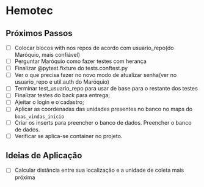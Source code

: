 # Hemotec

## Próximos Passos

- [ ] Colocar blocos with nos repos de acordo com usuario_repo(do Maróquio, mais confiável)
- [ ] Perguntar Maróquio como fazer testes com herança
- [ ] Finalizar @pytest.fixture do tests.conftest.py
- [ ] Ver o que precisa fazer no novo modo de atualizar senha(ver no usuario_repo e util.auth do Maróquio)
- [ ] Terminar test_usuario_repo para usar de base para o restante dos testes
- [ ] Finalizar testes do back para entrega;
- [ ] Ajeitar o login e o cadastro;
- [ ] Aplicar as coordenadas das unidades presentes no banco no maps do `boas_vindas_inicio`
- [ ] Criar os inserts para preencher o banco de dados. Preencher o banco de dados.
- [ ] Verificar se aplica-se container no projeto.

## Ideias de Aplicação

- [ ] Calcular distância entre sua localização e a unidade de coleta mais próxima